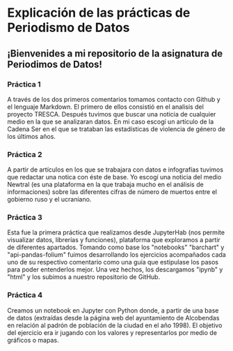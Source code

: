 # Explicación de las prácticas de Periodismo de Datos
## ¡Bienvenides a mi repositorio de la asignatura de Periodimos de Datos!

### Práctica 1
A través de los dos primeros comentarios tomamos contacto con Github y el lenguaje Markdown. El primero de ellos consistió en el analisis del proyecto TRESCA. Después tuvimos que buscar una noticia de cualquier medio en la que se analizaran datos. En mi caso escogí un artículo de la Cadena Ser en el que se trataban las estadísticas de violencia de género de los últimos años. 

### Práctica 2

A partir de artículos en los que se trabajara con datos e infografías tuvimos que redactar una notica con éste de base. Yo escogí una noticia del medio Newtral (es una plataforma en la que trabaja mucho en el análisis de informaciones) sobre las diferentes cifras de número de muertos entre el gobierno ruso y el ucraniano. 

### Práctica 3

Esta fue la primera práctica que realizamos desde JupyterHab (nos permite visualizar datos, librerías y funciones), plataforma que exploramos a partir de diferentes apartados. Tomando como base los "notebooks" "barchart" y "api-pandas-folium" fuimos desarrollando los ejercicios acompañados cada uno de su respectivo comentario como una guía que estipulase los pasos para poder entenderlos mejor. Una vez hechos, los descargamos "ipynb" y "html" y los subimos a nuestro repositorio de GitHub.

### Práctica 4

Creamos un notebook en Jupyter con Python donde, a partir de una base de datos (extraídas desde la página web del ayuntamiento de Alcobendas en relación al padrón de población de la ciudad en el año 1998). El objetivo del ejercicio era ir jugando con los valores y representarlos por medio de gráficos o mapas.

